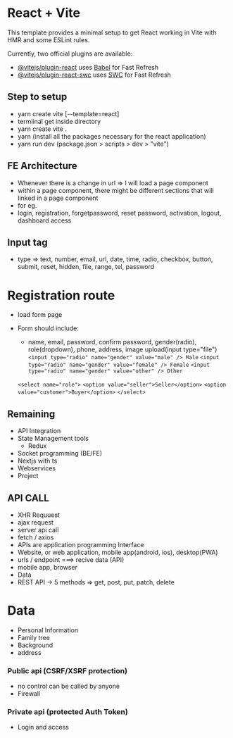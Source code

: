 # React + Vite

This template provides a minimal setup to get React working in Vite with HMR and some ESLint rules.

Currently, two official plugins are available:

- [@vitejs/plugin-react](https://github.com/vitejs/vite-plugin-react/blob/main/packages/plugin-react/README.md) uses [Babel](https://babeljs.io/) for Fast Refresh
- [@vitejs/plugin-react-swc](https://github.com/vitejs/vite-plugin-react-swc) uses [SWC](https://swc.rs/) for Fast Refresh

## Step to setup 
- yarn create vite <folder> [--template=react]
- termiinal get inside directory
- yarn create vite . 
- yarn (install all the packages necessary for the react application)
- yarn run dev (package.json > scripts > dev > "vite")

## FE Architecture 
- Whenever there is a change in url => I will load a page component
- within a page component, there might be different sections that will linked in a page component
- for eg. 
- login, registration, forgetpassword, reset password, activation, logout, dashboard access


## Input tag 
- type => text, number, email, url, date, time, radio, checkbox, button, submit, reset, hidden, file, range, tel, password

# Registration route 
- load form page 
- Form should include: 
    - name, email, password, confirm password, gender(radio), role(dropdown), phone, address, image upload(input type="file")
    `<input type="radio" name="gender" value="male" /> Male`
    `<input type="radio" name="gender" value="female" /> Female`
    `<input type="radio" name="gender" value="other" /> Other`

    `<select name="role">`
        `<option value="seller">Seller</option>`
        `<option value="customer">Buyer</option>`
    `</select>`
    

## Remaining 
- API Integration
- State Management tools 
    - Redux
- Socket programming (BE/FE)
- Nextjs with ts 
- Webservices 
- Project

## API CALL 
- XHR Requuest 
- ajax request
- server api call
- fetch / axios 
- APIs are application programming Interface 
- Website, or web application, mobile app(android, ios), desktop(PWA)
- urls / endpoint ===> recive data (API)
- mobile app, browser
- Data 
- REST API -> 5 methods => get, post, put, patch, delete


# Data 
- Personal Information 
- Family tree 
- Background 
- address 


### Public api (CSRF/XSRF protection)
- no control can be called by anyone 
- Firewall 

### Private api (protected Auth Token)
- Login and access